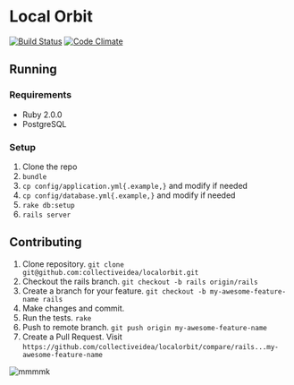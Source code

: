 # Local Orbit

[![Build Status](https://magnum.travis-ci.com/collectiveidea/localorbit.png?token=bJRCSztHn61AphkJHARX&branch=rails)](https://magnum.travis-ci.com/collectiveidea/localorbit)
[![Code Climate](https://codeclimate.com/repos/52b30c60c7f3a3648e02206b/badges/2d672c7e68247d48df79/gpa.png)](https://codeclimate.com/repos/52b30c60c7f3a3648e02206b/feed)

## Running

### Requirements

* Ruby 2.0.0
* PostgreSQL

### Setup

1. Clone the repo
2. `bundle`
3. `cp config/application.yml{.example,}` and modify if needed
4. `cp config/database.yml{.example,}` and modify if needed
5. `rake db:setup`
6. `rails server`

## Contributing

1. Clone repository. `git clone git@github.com:collectiveidea/localorbit.git`
2. Checkout the rails branch. `git checkout -b rails origin/rails`
2. Create a branch for your feature. `git checkout -b my-awesome-feature-name rails`
3. Make changes and commit.
4. Run the tests. `rake`
5. Push to remote branch. `git push origin my-awesome-feature-name`
6. Create a Pull Request. Visit `https://github.com/collectiveidea/localorbit/compare/rails...my-awesome-feature-name`

![mmmmk](http://cdn.memegenerator.net/instances/400x/36691061.jpg)

